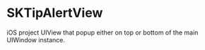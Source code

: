 SKTipAlertView
==============

iOS project UIView that popup either on top or bottom of the main UIWindow instance.